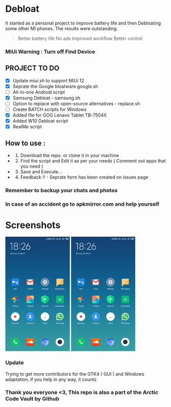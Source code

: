 # Debloat

It started as a personal  project to improve battery life and then Debloating some other MI phones.
The results were outstanding.
> Better battery life
> No ads
> Improved workflow
> Better control

### MiUi Warning : Turn off Find Device

## PROJECT TO DO
- [x] Update miui.sh to support MiUi 12
- [x] Seprate the Google bloatware google.sh
- [ ] All-in-one Android script
- [x] Samsung Debloat - samsung.sh
- [ ] Option to replace with open-source alternatives - replace.sh
- [ ] Create BATCH scripts for Windows
- [x] Added file for GOG Lenavo Tablet  TB-7504X
- [X] Added W10 Debloat script
- [x] RealMe script

## How to use :

- 1. Download the repo. or clone it in your machine
- 2. Find the script and Edit it as per your needs ( Comment out apps that you need )
- 3. Save and Execute...
- 4. Feedback !! - Seprate form has been created on issues page

### Remember to backup your chats and photos
### In case of an accident go to apkmirror.com and help yourself

# Screenshots
<img src=HomeScreen.png width=40% height=40% align: left>
<img src=HomeScreen.png width=40% height=40% align: right>


### Update
Trying to get more contributors for the GTK4 ( GUI ) and Windows adaptation, if you help in any way, it counts

### Thank you everyone <3, This repo is also a part of the Arctic Code Vault by Github

